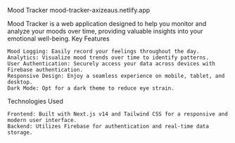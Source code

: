 Mood Tracker
mood-tracker-axizeaus.netlify.app

Mood Tracker is a web application designed to help you monitor and analyze your moods over time, providing valuable insights into your emotional well-being.
Key Features

    Mood Logging: Easily record your feelings throughout the day.
    Analytics: Visualize mood trends over time to identify patterns.
    User Authentication: Securely access your data across devices with Firebase authentication.
    Responsive Design: Enjoy a seamless experience on mobile, tablet, and desktop.
    Dark Mode: Opt for a dark theme to reduce eye strain.

Technologies Used

    Frontend: Built with Next.js v14 and Tailwind CSS for a responsive and modern user interface.
    Backend: Utilizes Firebase for authentication and real-time data storage.
